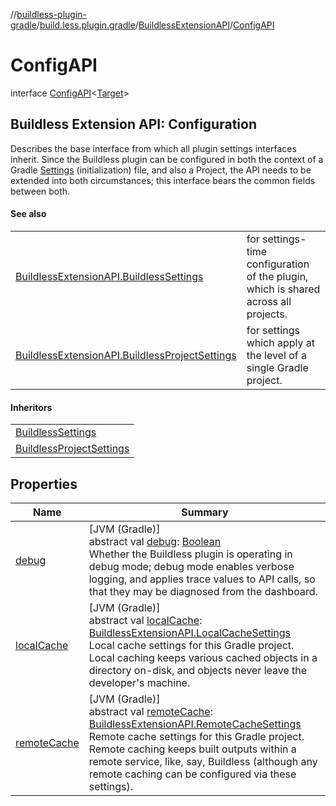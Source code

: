 //[buildless-plugin-gradle](../../../../index.md)/[build.less.plugin.gradle](../../index.md)/[BuildlessExtensionAPI](../index.md)/[ConfigAPI](index.md)

# ConfigAPI

interface [ConfigAPI](index.md)&lt;[Target](index.md)&gt;

##  Buildless Extension API: Configuration

Describes the base interface from which all plugin settings interfaces inherit. Since the Buildless plugin can be configured in both the context of a Gradle [Settings](../index.md) (initialization) file, and also a Project, the API needs to be extended into both circumstances; this interface bears the common fields between both.

#### See also

| | |
|---|---|
| [BuildlessExtensionAPI.BuildlessSettings](../-buildless-settings/index.md) | for settings-time configuration of the plugin, which is shared across all projects. |
| [BuildlessExtensionAPI.BuildlessProjectSettings](../-buildless-project-settings/index.md) | for settings which apply at the level of a single Gradle project. |

#### Inheritors

| |
|---|
| [BuildlessSettings](../-buildless-settings/index.md) |
| [BuildlessProjectSettings](../-buildless-project-settings/index.md) |

## Properties

| Name | Summary |
|---|---|
| [debug](debug.md) | [JVM (Gradle)]<br>abstract val [debug](debug.md): [Boolean](https://kotlinlang.org/api/latest/jvm/stdlib/kotlin/-boolean/index.html)<br>Whether the Buildless plugin is operating in debug mode; debug mode enables verbose logging, and applies trace values to API calls, so that they may be diagnosed from the dashboard. |
| [localCache](local-cache.md) | [JVM (Gradle)]<br>abstract val [localCache](local-cache.md): [BuildlessExtensionAPI.LocalCacheSettings](../-local-cache-settings/index.md)<br>Local cache settings for this Gradle project. Local caching keeps various cached objects in a directory on-disk, and objects never leave the developer's machine. |
| [remoteCache](remote-cache.md) | [JVM (Gradle)]<br>abstract val [remoteCache](remote-cache.md): [BuildlessExtensionAPI.RemoteCacheSettings](../-remote-cache-settings/index.md)<br>Remote cache settings for this Gradle project. Remote caching keeps built outputs within a remote service, like, say, Buildless (although any remote caching can be configured via these settings). |
